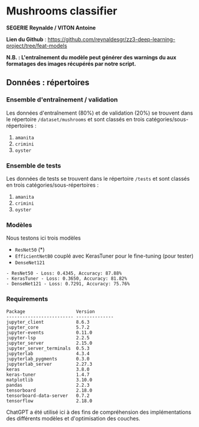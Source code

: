 # Mushrooms classifier

**SEGERIE Reynalde / VITON Antoine**

**Lien du Github** : https://github.com/reynaldesgr/zz3-deep-learning-project/tree/feat-models


**N.B. : L'entraînement du modèle peut générer des warnings du aux formatages des images récupérés par notre script.**

## Données : répertoires

### Ensemble d'entraînement / validation
Les données d'entraînement (80%) et de validation (20%) se trouvent dans le répertoire ```/dataset/mushrooms``` et sont classés en trois catégories/sous-répertoires :
1. ``amanita``
2. ``crimini``
3. ``oyster``

### Ensemble de tests
Les données de tests se trouvent dans le répertoire ```/tests``` et sont classés en trois catégories/sous-répertoires :
1. ``amanita``
2. ``crimini``
3. ``oyster``


### Modèles
Nous testons ici trois modèles 
- ``ResNet50`` (*) 
- ``EfficientNetB0`` couplé avec KerasTuner pour le fine-tuning (pour tester) 
- ``DenseNet121`` 

```
- ResNet50 - Loss: 0.4345, Accuracy: 87.88%
- KerasTuner - Loss: 0.3650, Accuracy: 81.82%
- DenseNet121 - Loss: 0.7291, Accuracy: 75.76%
```
### Requirements


```
Package                   Version
------------------------- --------------
jupyter_client            8.6.3
jupyter_core              5.7.2
jupyter-events            0.11.0
jupyter-lsp               2.2.5
jupyter_server            2.15.0
jupyter_server_terminals  0.5.3
jupyterlab                4.3.4
jupyterlab_pygments       0.3.0
jupyterlab_server         2.27.3
keras                     3.8.0
keras-tuner               1.4.7
matplotlib                3.10.0
pandas                    2.2.3
tensorboard               2.18.0
tensorboard-data-server   0.7.2
tensorflow                2.18.0
```

ChatGPT a été utilisé ici à des fins de compréhension des implémentations des différents modèles et d'optimisation des couches.